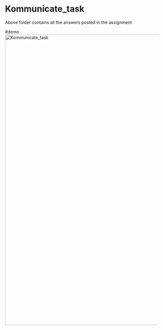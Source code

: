 # Kommunicate_task
Above folder contains all the answers posted in the assignment

#demo
<img width="960" alt="Kommunicate_task" src="https://user-images.githubusercontent.com/86849427/181306008-83e54b31-6b75-4fa3-bb6b-830d05fda5dd.png">
